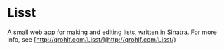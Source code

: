 Lisst
=====

A small web app for making and editing lists, written in Sinatra. For more info, see [http://qrohlf.com/Lisst/](http://qrohlf.com/Lisst/)
